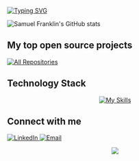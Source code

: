 <a href="https://git.io/typing-svg"><img src="https://readme-typing-svg.demolab.com?font=Fira+Code&duration=4600&pause=2500&color=9d4edd&width=435&lines=Hi+there%2C+this+is+Samuel!" alt="Typing SVG" /></a>

![Samuel Franklin's GitHub stats](https://github-readme-stats.vercel.app/api?username=franklin-samuel&show_icons=true&title_color=9d4edd&text_color=c77dff&icon_color=7209b7&bg_color=0d1117&border_color=6f42c1&rank_icon=github)

## My top open source projects

<p align="left">
  <a href="https://github.com/franklin-samuel?tab=repositories"><img alt="All Repositories" title="All Repositories" src="https://custom-icon-badges.herokuapp.com/badge/-All%20Repos-9d4edd?style=for-the-badge&logoColor=white&logo=repo"/></a>
</p>

## Technology Stack

<div align="center">

[![My Skills](https://skillicons.dev/icons?i=java,spring,react,python,postgres,redis,docker,rabbitmq,gcp&theme=dark)](https://skillicons.dev)

</div>

## Connect with me

<p align="left">
  <a href="https://www.linkedin.com/in/samuelfranklindev">
    <img src="https://img.shields.io/badge/-LinkedIn-6f42c1?style=for-the-badge&logo=linkedin&logoColor=white&labelColor=9d4edd" alt="LinkedIn"/>
  </a>
  <a href="mailto:samuelfranklinff@gmail.com">
    <img src="https://img.shields.io/badge/-Email-7209b7?style=for-the-badge&logo=gmail&logoColor=white&labelColor=9d4edd" alt="Email"/>
  </a>
</p>

<div align="center">
  <img src="https://capsule-render.vercel.app/api?type=waving&color=9d4edd&height=100&width=1000&section=footer"/>
</div>
